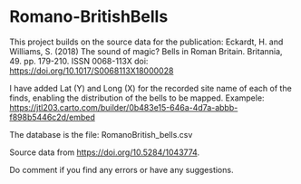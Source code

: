 # Romano-BritishBells
This project builds on the source data for the publication: Eckardt, H. and Williams, S. (2018) The sound of magic? Bells in Roman Britain. Britannia, 49. pp. 179-210. ISSN 0068-113X doi: https://doi.org/10.1017/S0068113X18000028

I have added Lat (Y) and Long (X) for the recorded site name of each of the finds, enabling the distribution of the bells to be mapped. Exampele: https://jtl203.carto.com/builder/0b483e15-646a-4d7a-abbb-f898b5446c2d/embed

The database is the file: RomanoBritish_bells.csv

Source data from https://doi.org/10.5284/1043774.

Do comment if you find any errors or have any suggestions.
